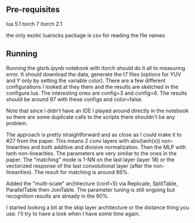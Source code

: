 Pre-requisites
---
lua 5.1
torch 7
itorch 2.1

the only exotic luarocks package is csv for reading the file names

Running
---
Running the gtsrb.ipynb notebook with itorch should do it all to measuring error. It should download the data, generate the t7 files (options for YUV and Y only by setting the variable color). There are a few different configurations I looked at they them and the results are sketched in the configure.lua. The interesting ones are config=3 and config=6. The results should be around 97 with these configs and color=false. 

Note that since I didn't have an IDE I played around directly in the notebook so there are some duplicate calls to the scripts there shouldn't be any problem.

The approach is pretty straightforward and as close as I could make it to #27 from the paper. This means 2 conv layers with abs(tanh(x)) non-linearities and both additive and divisive normalization. Then the MLP with tanh non-linearities. The parameters are very similar to the ones in the paper. The "matching" mode is 1-NN on the last layer (layer 18) or the vectorized response of the last convolutional layer (after the non-linearities). The result for matching is around 86%.

Added the "multi-scale" architecture (conf=5) via Replicate, SplitTable, ParallelTable then JoinTable. The parameter tuning is still ongoing but recognition results are already in the 90%.

I started looking a bit at the skip layer architecture or the distance thing you use. I'll try to have a look when I have some time again.

